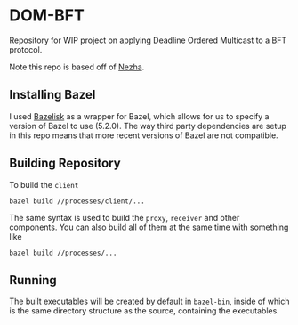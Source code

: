 # DOM-BFT

Repository for WIP project on applying Deadline Ordered Multicast to a BFT protocol.

Note this repo is based off of [Nezha](https://github.com/Steamgjk/Nezha).

## Installing Bazel

I used [Bazelisk](https://github.com/bazelbuild/bazelisk) as a wrapper for Bazel, which
allows for us to specify a version of Bazel to use (5.2.0). The way third party dependencies
are setup in this repo means that more recent versions of Bazel are not compatible.

## Building Repository

To build the `client`

```
bazel build //processes/client/...
```

The same syntax is used to build the `proxy`, `receiver` and other components. You can
also build all of them at the same time with something like
```
bazel build //processes/...
```

## Running 

The built executables will be created by default in `bazel-bin`, inside of which is 
the same directory structure as the source, containing the executables.
